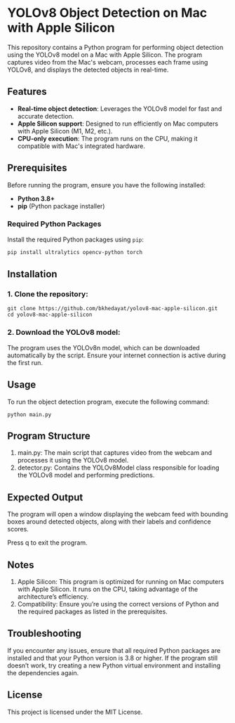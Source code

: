 # YOLOv8 Object Detection on Mac with Apple Silicon

This repository contains a Python program for performing object detection using the YOLOv8 model on a Mac with Apple Silicon. The program captures video from the Mac's webcam, processes each frame using YOLOv8, and displays the detected objects in real-time.

## Features
- **Real-time object detection**: Leverages the YOLOv8 model for fast and accurate detection.
- **Apple Silicon support**: Designed to run efficiently on Mac computers with Apple Silicon (M1, M2, etc.).
- **CPU-only execution**: The program runs on the CPU, making it compatible with Mac's integrated hardware.

## Prerequisites

Before running the program, ensure you have the following installed:

- **Python 3.8+**
- **pip** (Python package installer)

### Required Python Packages

Install the required Python packages using `pip`:

```bash
pip install ultralytics opencv-python torch
```
## Installation

### 1.  Clone the repository:
    git clone https://github.com/bkhedayat/yolov8-mac-apple-silicon.git
    cd yolov8-mac-apple-silicon

###	2.	Download the YOLOv8 model:
The program uses the YOLOv8n model, which can be downloaded automatically by the script. Ensure your internet connection is active during the first run.

## Usage
 To run the object detection program, execute the following command:

 ``` 
 python main.py
  ```

 ## Program Structure

1. main.py: The main script that captures video from the webcam and processes it using the YOLOv8 model.
2. detector.py: Contains the YOLOv8Model class responsible for loading the YOLOv8 model and performing predictions.

## Expected Output

The program will open a window displaying the webcam feed with bounding boxes around detected objects, along with their labels and confidence scores.

Press q to exit the program.

## Notes

1. Apple Silicon: This program is optimized for running on Mac computers with Apple Silicon. It runs on the CPU, taking advantage of the architecture’s efficiency.
2. Compatibility: Ensure you’re using the correct versions of Python and the required packages as listed in the prerequisites.

## Troubleshooting

If you encounter any issues, ensure that all required Python packages are installed and that your Python version is 3.8 or higher. If the program still doesn’t work, try creating a new Python virtual environment and installing the dependencies again.

## License

This project is licensed under the MIT License.